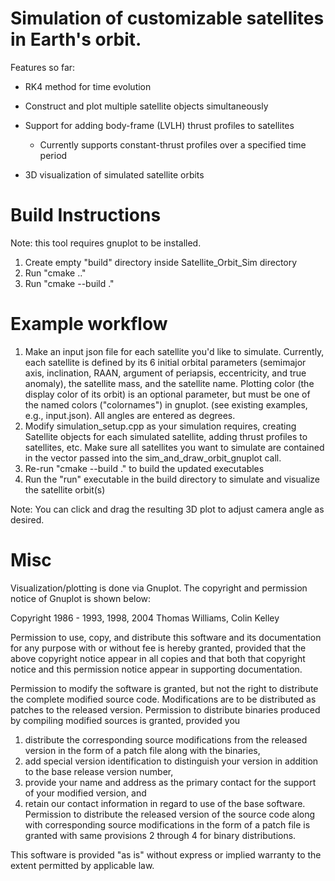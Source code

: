 # Simulation of customizable satellites in Earth's orbit. 

Features so far:

- RK4 method for time evolution

- Construct and plot multiple satellite objects simultaneously

- Support for adding body-frame (LVLH) thrust profiles to satellites

   - Currently supports constant-thrust profiles over a specified time period

- 3D visualization of simulated satellite orbits


# Build Instructions
Note: this tool requires gnuplot to be installed.

1. Create empty "build" directory inside Satellite_Orbit_Sim directory
2. Run "cmake .."
3. Run "cmake --build ."

# Example workflow
1. Make an input json file for each satellite you'd like to simulate. Currently, each satellite is defined by its 6 initial orbital parameters (semimajor axis, inclination, RAAN, argument of periapsis, eccentricity, and true anomaly), the satellite mass, and the satellite name. Plotting color (the display color of its orbit) is an optional parameter, but must be one of the named colors ("colornames") in gnuplot. (see existing examples, e.g., input.json). All angles are entered as degrees.
2. Modify simulation_setup.cpp as your simulation requires, creating Satellite objects for each simulated satellite, adding thrust profiles to satellites, etc. Make sure all satellites you want to simulate are contained in the vector passed into the sim_and_draw_orbit_gnuplot call.
3. Re-run "cmake --build ." to build the updated executables
4. Run the "run" executable in the build directory to simulate and visualize the satellite orbit(s)

Note: You can click and drag the resulting 3D plot to adjust camera angle as desired.

# Misc
Visualization/plotting is done via Gnuplot. The copyright and permission notice of Gnuplot is shown below:

Copyright 1986 - 1993, 1998, 2004   Thomas Williams, Colin Kelley

Permission to use, copy, and distribute this software and its
documentation for any purpose with or without fee is hereby granted,
provided that the above copyright notice appear in all copies and
that both that copyright notice and this permission notice appear
in supporting documentation.

Permission to modify the software is granted, but not the right to
distribute the complete modified source code.  Modifications are to
be distributed as patches to the released version.  Permission to
distribute binaries produced by compiling modified sources is granted,
provided you
  1. distribute the corresponding source modifications from the
   released version in the form of a patch file along with the binaries,
  2. add special version identification to distinguish your version
   in addition to the base release version number,
  3. provide your name and address as the primary contact for the
   support of your modified version, and
  4. retain our contact information in regard to use of the base
   software.
Permission to distribute the released version of the source code along
with corresponding source modifications in the form of a patch file is
granted with same provisions 2 through 4 for binary distributions.

This software is provided "as is" without express or implied warranty
to the extent permitted by applicable law.
